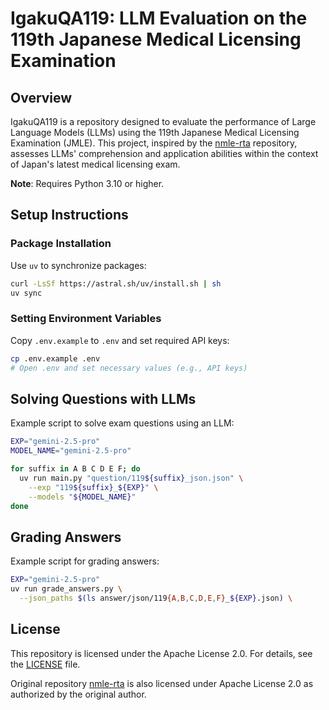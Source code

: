 # IgakuQA119: LLM Evaluation on the 119th Japanese Medical Licensing Examination

## Overview

IgakuQA119 is a repository designed to evaluate the performance of Large Language Models (LLMs) using the 119th Japanese Medical Licensing Examination (JMLE). This project, inspired by the [nmle-rta](https://github.com/iKora128/nmle-rta/tree/main) repository, assesses LLMs' comprehension and application abilities within the context of Japan's latest medical licensing exam.

**Note**: Requires Python 3.10 or higher.

## Setup Instructions

### Package Installation

Use `uv` to synchronize packages:

```bash
curl -LsSf https://astral.sh/uv/install.sh | sh
uv sync
```

### Setting Environment Variables

Copy `.env.example` to `.env` and set required API keys:

```bash
cp .env.example .env
# Open .env and set necessary values (e.g., API keys)
```

## Solving Questions with LLMs

Example script to solve exam questions using an LLM:

```bash
EXP="gemini-2.5-pro"
MODEL_NAME="gemini-2.5-pro"

for suffix in A B C D E F; do
  uv run main.py "question/119${suffix}_json.json" \
    --exp "119${suffix}_${EXP}" \
    --models "${MODEL_NAME}"
done
```

## Grading Answers

Example script for grading answers:

```bash
EXP="gemini-2.5-pro"
uv run grade_answers.py \
  --json_paths $(ls answer/json/119{A,B,C,D,E,F}_${EXP}.json) \
```

## License

This repository is licensed under the Apache License 2.0. For details, see the [LICENSE](LICENSE) file.

Original repository [nmle-rta](https://github.com/iKora128/nmle-rta/tree/main) is also licensed under Apache License 2.0 as authorized by the original author.

